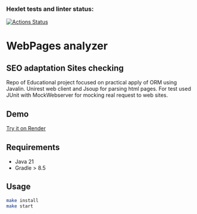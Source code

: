 ### Hexlet tests and linter status:
[![Actions Status](https://github.com/C0deFixer/java-project-72/actions/workflows/hexlet-check.yml/badge.svg)](https://github.com/C0deFixer/java-project-72/actions)

# WebPages analyzer 
## SEO adaptation Sites checking
Repo of Educational project focused on practical apply of ORM using Javalin. Unirest web client and Jsoup for parsing html pages. For test used JUnit with MockWebserver for mocking real request to web sites. 
## Demo
[Try it on Render](https://java-project-j7iv.onrender.com/)

## Requirements

* Java 21
* Gradle > 8.5

## Usage

```bash
make install
make start
```
